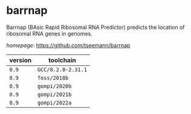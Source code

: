 # barrnap

Barrnap (BAsic Rapid Ribosomal RNA Predictor) predicts the location of ribosomal RNA genes in genomes.

*homepage*: <https://github.com/tseemann/barrnap>

version | toolchain
--------|----------
``0.9`` | ``GCC/8.2.0-2.31.1``
``0.9`` | ``foss/2018b``
``0.9`` | ``gompi/2020b``
``0.9`` | ``gompi/2021b``
``0.9`` | ``gompi/2022a``

